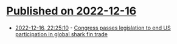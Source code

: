 # [Published on 2022-12-16](index.md)

* [2022-12-16, 22:25:10](https://news.ycombinator.com/item?id=34021414) - [Congress passes legislation to end US participation in global shark fin trade](https://www.humanesociety.org/news/congress-passes-legislation-end-us-participation-global-shark-fin-trade)
